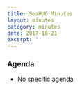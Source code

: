 ```yaml
---
title: SeaHUG Minutes
layout: minutes
category: minutes
date: 2017-10-21
excerpt: ''
---
```


### Agenda

* No specific agenda
